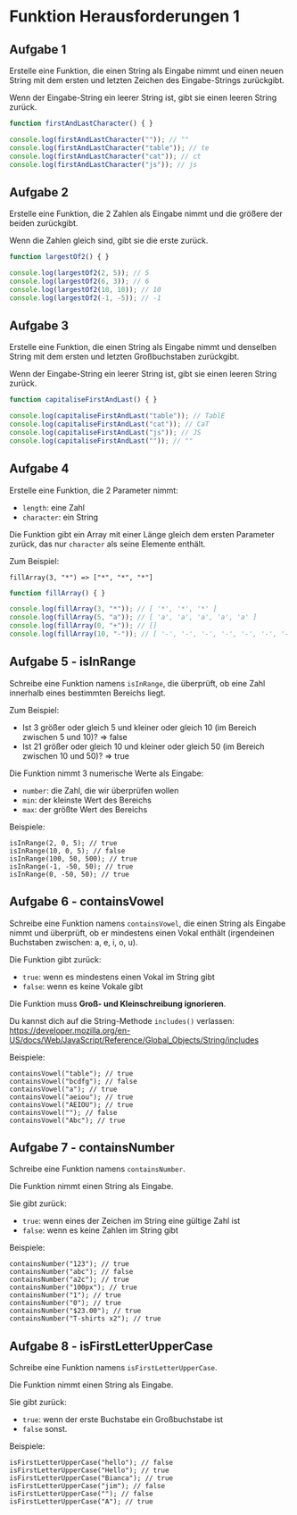 # Funktion Herausforderungen 1

## Aufgabe 1

Erstelle eine Funktion, die einen String als Eingabe nimmt und einen neuen String mit dem ersten und letzten Zeichen des Eingabe-Strings zurückgibt.

Wenn der Eingabe-String ein leerer String ist, gibt sie einen leeren String zurück.

```javascript
function firstAndLastCharacter() { }

console.log(firstAndLastCharacter("")); // ""
console.log(firstAndLastCharacter("table")); // te
console.log(firstAndLastCharacter("cat")); // ct
console.log(firstAndLastCharacter("js")); // js
```

## Aufgabe 2

Erstelle eine Funktion, die 2 Zahlen als Eingabe nimmt und die größere der beiden zurückgibt.

Wenn die Zahlen gleich sind, gibt sie die erste zurück.

```javascript
function largestOf2() { }

console.log(largestOf2(2, 5)); // 5
console.log(largestOf2(6, 3)); // 6
console.log(largestOf2(10, 10)); // 10
console.log(largestOf2(-1, -5)); // -1
```

## Aufgabe 3

Erstelle eine Funktion, die einen String als Eingabe nimmt und denselben String mit dem ersten und letzten Großbuchstaben zurückgibt.

Wenn der Eingabe-String ein leerer String ist, gibt sie einen leeren String zurück.

```javascript
function capitaliseFirstAndLast() { }

console.log(capitaliseFirstAndLast("table")); // TablE
console.log(capitaliseFirstAndLast("cat")); // CaT
console.log(capitaliseFirstAndLast("js")); // JS
console.log(capitaliseFirstAndLast("")); // ""
```

## Aufgabe 4

Erstelle eine Funktion, die 2 Parameter nimmt:

- `length`: eine Zahl
- `character`: ein String

Die Funktion gibt ein Array mit einer Länge gleich dem ersten Parameter zurück, das nur `character` als seine Elemente enthält.

Zum Beispiel:

```plaintext
fillArray(3, "*") => ["*", "*", "*"]
```

```javascript
function fillArray() { }

console.log(fillArray(3, "*")); // [ '*', '*', '*' ]
console.log(fillArray(5, "a")); // [ 'a', 'a', 'a', 'a', 'a' ]
console.log(fillArray(0, "+")); // [] 
console.log(fillArray(10, "-")); // [ '-', '-', '-', '-', '-', '-', '-', '-', '-', '-' ]
```

## Aufgabe 5 - isInRange

Schreibe eine Funktion namens `isInRange`, die überprüft, ob eine Zahl innerhalb eines bestimmten Bereichs liegt.

Zum Beispiel: 
- Ist 3 größer oder gleich 5 und kleiner oder gleich 10 (im Bereich zwischen 5 und 10)? => false
- Ist 21 größer oder gleich 10 und kleiner oder gleich 50 (im Bereich zwischen 10 und 50)? => true 

Die Funktion nimmt 3 numerische Werte als Eingabe:

- `number`: die Zahl, die wir überprüfen wollen
- `min`: der kleinste Wert des Bereichs
- `max`: der größte Wert des Bereichs

Beispiele:
```plaintext
isInRange(2, 0, 5); // true
isInRange(10, 0, 5); // false
isInRange(100, 50, 500); // true
isInRange(-1, -50, 50); // true
isInRange(0, -50, 50); // true
```

## Aufgabe 6 - containsVowel

Schreibe eine Funktion namens `containsVowel`, die einen String als Eingabe nimmt und überprüft, ob er mindestens einen Vokal enthält (irgendeinen Buchstaben zwischen: a, e, i, o, u).

Die Funktion gibt zurück:

- `true`: wenn es mindestens einen Vokal im String gibt
- `false`: wenn es keine Vokale gibt 

Die Funktion muss **Groß- und Kleinschreibung ignorieren**.

Du kannst dich auf die String-Methode `includes()` verlassen: https://developer.mozilla.org/en-US/docs/Web/JavaScript/Reference/Global_Objects/String/includes

Beispiele:
```plaintext
containsVowel("table"); // true
containsVowel("bcdfg"); // false
containsVowel("a"); // true
containsVowel("aeiou"); // true
containsVowel("AEIOU"); // true
containsVowel(""); // false
containsVowel("Abc"); // true
```

## Aufgabe 7 - containsNumber

Schreibe eine Funktion namens `containsNumber`.

Die Funktion nimmt einen String als Eingabe.

Sie gibt zurück:

- `true`: wenn eines der Zeichen im String eine gültige Zahl ist
- `false`: wenn es keine Zahlen im String gibt

Beispiele:
```plaintext
containsNumber("123"); // true
containsNumber("abc"); // false
containsNumber("a2c"); // true
containsNumber("100px"); // true
containsNumber("1"); // true
containsNumber("0"); // true
containsNumber("$23.00"); // true
containsNumber("T-shirts x2"); // true
```

## Aufgabe 8 - isFirstLetterUpperCase 

Schreibe eine Funktion namens `isFirstLetterUpperCase`.

Die Funktion nimmt einen String als Eingabe.

Sie gibt zurück:

- `true`: wenn der erste Buchstabe ein Großbuchstabe ist
- `false` sonst.

Beispiele:
```plaintext
isFirstLetterUpperCase("hello"); // false
isFirstLetterUpperCase("Hello"); // true
isFirstLetterUpperCase("Bianca"); // true
isFirstLetterUpperCase("jim"); // false
isFirstLetterUpperCase(""); // false
isFirstLetterUpperCase("A"); // true
```